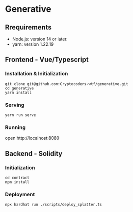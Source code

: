 # Generative

## Rrequirements

- Node.js: version 14 or later.
- yarn: version 1.22.19

## Frontend - Vue/Typescript

### Installation & Initialization

```
git clone git@github.com:Cryptocoders-wtf/generative.git
cd generative
yarn install
```
### Serving
```
yarn run serve
```
### Running
open http://localhost:8080

## Backend - Solidity

### Initialization

```
cd contract
npm install
```

### Deployment
```
npx hardhat run ./scripts/deploy_splatter.ts
```

